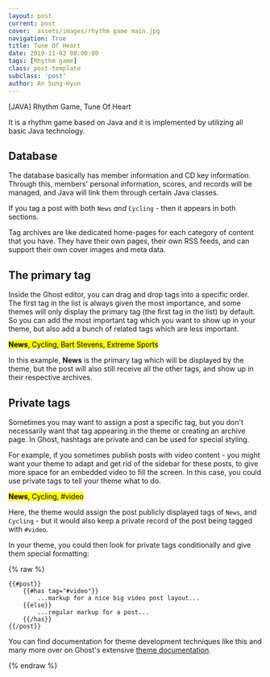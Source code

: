 ```yaml
---
layout: post
current: post
cover:  assets/images/rhythm game main.jpg
navigation: True
title: Tune Of Heart
date: 2019-11-02 08:00:00
tags: [Rhythm game]
class: post-template
subclass: 'post'
author: An Sung-Hyun
---
```



<p>[JAVA] Rhythm Game, Tune Of Heart</p>
<p>It is a rhythm game based on Java and it is implemented by utilizing all basic Java technology.</p>
<h2 id="Database">Database</h2>
<p>The database basically has member information and CD key information. Through this, members' personal information, scores, and records will be managed, and Java will link them through certain Java classes.</p>
<p>If you tag a post with both <code>News</code> <em>and</em> <code>Cycling</code> - then it appears in both sections.</p>
<p>Tag archives are like dedicated home-pages for each category of content that you have. They have their own pages, their own RSS feeds, and can support their own cover images and meta data.</p>
<h2 id="theprimarytag">The primary tag</h2>
<p>Inside the Ghost editor, you can drag and drop tags into a specific order. The first tag in the list is always given the most importance, and some themes will only display the primary tag (the first tag in the list) by default. So you can add the most important tag which you want to show up in your theme, but also add a bunch of related tags which are less important.</p>
<p><mark><strong>News</strong>, Cycling, Bart Stevens, Extreme Sports</mark></p>
<p>In this example, <strong>News</strong> is the primary tag which will be displayed by the theme, but the post will also still receive all the other tags, and show up in their respective archives.</p>
<h2 id="privatetags">Private tags</h2>
<p>Sometimes you may want to assign a post a specific tag, but you don't necessarily want that tag appearing in the theme or creating an archive page. In Ghost, hashtags are private and can be used for special styling.</p>
<p>For example, if you sometimes publish posts with video content - you might want your theme to adapt and get rid of the sidebar for these posts, to give more space for an embedded video to fill the screen. In this case, you could use private tags to tell your theme what to do.</p>
<p><mark><strong>News</strong>, Cycling, #video</mark></p>
<p>Here, the theme would assign the post publicly displayed tags of <code>News</code>, and <code>Cycling</code> - but it would also keep a private record of the post being tagged with <code>#video</code>.</p>
<p>In your theme, you could then look for private tags conditionally and give them special formatting:</p>
{% raw %}
<pre><code class="nohighlight">{{#post}}
    {{#has tag=&quot;#video&quot;}}
        ...markup for a nice big video post layout...
    {{else}}
        ...regular markup for a post...
    {{/has}}
{{/post}}
</code></pre>
<p>You can find documentation for theme development techniques like this and many more over on Ghost's extensive <a href="https://themes.ghost.org/">theme documentation</a>.</p>
{% endraw %}
